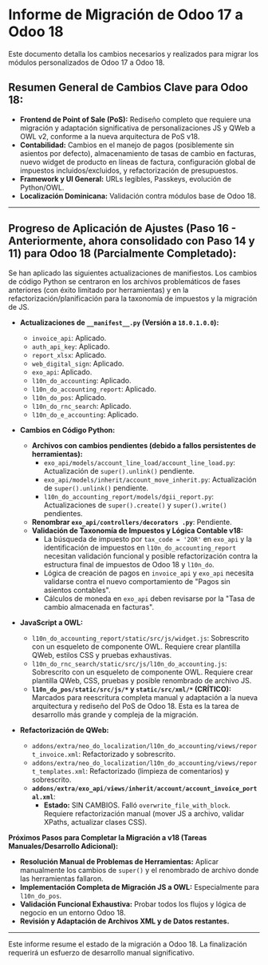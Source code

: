 # Informe de Migración de Odoo 17 a Odoo 18

Este documento detalla los cambios necesarios y realizados para migrar los módulos personalizados de Odoo 17 a Odoo 18.

## Resumen General de Cambios Clave para Odoo 18:

*   **Frontend de Point of Sale (PoS):** Rediseño completo que requiere una migración y adaptación significativa de personalizaciones JS y QWeb a OWL v2, conforme a la nueva arquitectura de PoS v18.
*   **Contabilidad:** Cambios en el manejo de pagos (posiblemente sin asientos por defecto), almacenamiento de tasas de cambio en facturas, nuevo widget de producto en líneas de factura, configuración global de impuestos incluidos/excluidos, y refactorización de presupuestos.
*   **Framework y UI General:** URLs legibles, Passkeys, evolución de Python/OWL.
*   **Localización Dominicana:** Validación contra módulos base de Odoo 18.

---
## Progreso de Aplicación de Ajustes (Paso 16 - Anteriormente, ahora consolidado con Paso 14 y 11) para Odoo 18 (Parcialmente Completado):

Se han aplicado las siguientes actualizaciones de manifiestos. Los cambios de código Python se centraron en los archivos problemáticos de fases anteriores (con éxito limitado por herramientas) y en la refactorización/planificación para la taxonomía de impuestos y la migración de JS.

*   **Actualizaciones de `__manifest__.py` (Versión a `18.0.1.0.0`):**
    *   `invoice_api`: Aplicado.
    *   `auth_api_key`: Aplicado.
    *   `report_xlsx`: Aplicado.
    *   `web_digital_sign`: Aplicado.
    *   `exo_api`: Aplicado.
    *   `l10n_do_accounting`: Aplicado.
    *   `l10n_do_accounting_report`: Aplicado.
    *   `l10n_do_pos`: Aplicado.
    *   `l10n_do_rnc_search`: Aplicado.
    *   `l10n_do_e_accounting`: Aplicado.

*   **Cambios en Código Python:**
    *   **Archivos con cambios pendientes (debido a fallos persistentes de herramientas):**
        *   `exo_api/models/account_line_load/account_line_load.py`: Actualización de `super().unlink()` pendiente.
        *   `exo_api/models/inherit/account_move_inherit.py`: Actualización de `super().unlink()` pendiente.
        *   `l10n_do_accounting_report/models/dgii_report.py`: Actualizaciones de `super().create()` y `super().write()` pendientes.
    *   **Renombrar `exo_api/controllers/decorators .py`**: Pendiente.
    *   **Validación de Taxonomía de Impuestos y Lógica Contable v18:**
        *   La búsqueda de impuesto por `tax_code = '2OR'` en `exo_api` y la identificación de impuestos en `l10n_do_accounting_report` necesitan validación funcional y posible refactorización contra la estructura final de impuestos de Odoo 18 y `l10n_do`.
        *   Lógica de creación de pagos en `invoice_api` y `exo_api` necesita validarse contra el nuevo comportamiento de "Pagos sin asientos contables".
        *   Cálculos de moneda en `exo_api` deben revisarse por la "Tasa de cambio almacenada en facturas".

*   **JavaScript a OWL:**
    *   `l10n_do_accounting_report/static/src/js/widget.js`: Sobrescrito con un esqueleto de componente OWL. Requiere crear plantilla QWeb, estilos CSS y pruebas exhaustivas.
    *   `l10n_do_rnc_search/static/src/js/l10n_do_accounting.js`: Sobrescrito con un esqueleto de componente OWL. Requiere crear plantilla QWeb, CSS, pruebas y posible renombrado de archivo JS.
    *   **`l10n_do_pos/static/src/js/*` y `static/src/xml/*` (CRÍTICO):** Marcados para reescritura completa manual y adaptación a la nueva arquitectura y rediseño del PoS de Odoo 18. Esta es la tarea de desarrollo más grande y compleja de la migración.

*   **Refactorización de QWeb:**
    *   `addons/extra/neo_do_localization/l10n_do_accounting/views/report_invoice.xml`: Refactorizado y sobrescrito.
    *   `addons/extra/neo_do_localization/l10n_do_accounting/views/report_templates.xml`: Refactorizado (limpieza de comentarios) y sobrescrito.
    *   **`addons/extra/exo_api/views/inherit/account/account_invoice_portal.xml`**:
        *   **Estado:** SIN CAMBIOS. Falló `overwrite_file_with_block`. Requiere refactorización manual (mover JS a archivo, validar XPaths, actualizar clases CSS).

**Próximos Pasos para Completar la Migración a v18 (Tareas Manuales/Desarrollo Adicional):**
*   **Resolución Manual de Problemas de Herramientas:** Aplicar manualmente los cambios de `super()` y el renombrado de archivo donde las herramientas fallaron.
*   **Implementación Completa de Migración JS a OWL:** Especialmente para `l10n_do_pos`.
*   **Validación Funcional Exhaustiva:** Probar todos los flujos y lógica de negocio en un entorno Odoo 18.
*   **Revisión y Adaptación de Archivos XML y de Datos restantes.**

---
Este informe resume el estado de la migración a Odoo 18. La finalización requerirá un esfuerzo de desarrollo manual significativo.

